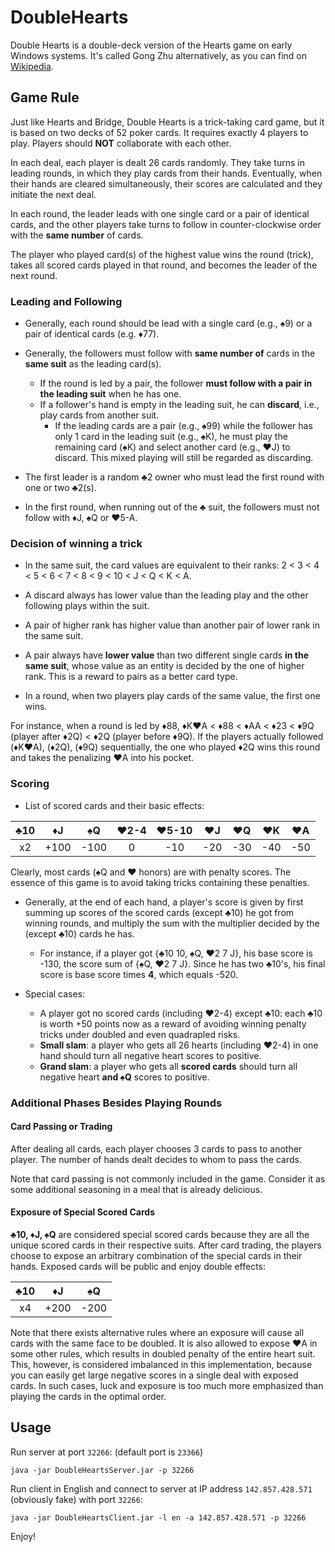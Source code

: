 # DoubleHearts
Double Hearts is a double-deck version of the Hearts game on early Windows systems. It's called Gong Zhu alternatively, as you can find on [Wikipedia](https://en.wikipedia.org/wiki/Gong_Zhu). 

## Game Rule

Just like Hearts and Bridge, Double Hearts is a trick-taking card game, but it is based on two decks of 52 poker cards. It requires exactly 4 players to play. Players should **NOT** collaborate with each other.

In each deal, each player is dealt 26 cards randomly. They take turns in leading rounds, in which they play cards from their hands. Eventually, when their hands are cleared simultaneously, their scores are calculated and they initiate the next deal. 

In each round, the leader leads with one single card or a pair of identical cards, and the other players take turns to follow in counter-clockwise order with the **same number** of cards. 

The player who played card(s) of the highest value wins the round (trick), takes all scored cards played in that round, and becomes the leader of the next round. 

### Leading and Following

 - Generally, each round should be lead with a single card (e.g., &#x2660;9) or a pair of identical cards (e.g. &#x2666;77). 
 - Generally, the followers must follow with **same number of** cards in the **same suit** as the leading card(s). 
    - If the round is led by a pair, the follower **must follow with a pair in the leading suit** when he has one. 
    - If a follower's hand is empty in the leading suit, he can **discard**, i.e., play cards from another suit. 
       - If the leading cards are a pair (e.g., &#x2660;99) while the follower has only 1 card in the leading suit (e.g., &#x2660;K), he must play the remaining card (&#x2660;K) and select another card (e.g., &#x2665;J) to discard. This mixed playing will still be regarded as discarding.
       
 - The first leader is a random &#x2663;2 owner who must lead the first round with one or two &#x2663;2(s). 
 - In the first round, when running out of the &#x2663; suit, the followers must not follow with &#x2666;J, &#x2660;Q or &#x2665;5-A.

### Decision of winning a trick

 - In the same suit, the card values are equivalent to their ranks: 2 < 3 < 4 < 5 < 6 < 7 < 8 < 9 < 10 < J < Q < K < A. 
 
 - A discard always has lower value than the leading play and the other following plays within the suit.
 
 - A pair of higher rank has higher value than another pair of lower rank in the same suit. 
 
 - A pair always have **lower value** than two different single cards **in the same suit**, whose value as an entity is decided by the one of higher rank. This is a reward to pairs as a better card type. 
 
 - In a round, when two players play cards of the same value, the first one wins. 

For instance, when a round is led by &#x2666;88,  &#x2666;K&#x2665;A < &#x2666;88 < &#x2666;AA < &#x2666;23 < &#x2666;9Q (player after &#x2666;2Q) < &#x2666;2Q (player before &#x2666;9Q). If the players actually followed (&#x2666;K&#x2665;A), (&#x2666;2Q), (&#x2666;9Q) sequentially, the one who played &#x2666;2Q wins this round and takes the penalizing &#x2665;A into his pocket. 

### Scoring
 
 - List of scored cards and their basic effects:
 
 | &#x2663;10 | &#x2666;J | &#x2660;Q | &#x2665;2-4 | &#x2665;5-10 | &#x2665;J | &#x2665;Q | &#x2665;K | &#x2665;A |
 | :--------: | :-------: | :-------: | :---------: | :----------: | :-------: | :-------: | :-------: | :-------: |
 | x2 | +100 | -100 | 0 | -10 | -20 | -30 | -40 | -50 |
 
 Clearly, most cards (&#x2660;Q and &#x2665; honors) are with penalty scores. The essence of this game is to avoid taking tricks containing these penalties. 
 
 - Generally, at the end of each hand, a player's score is given by first summing up scores of the scored cards (except &#x2663;10) he got from winning rounds, and multiply the sum with the multiplier decided by the (except &#x2663;10) cards he has. 
    - For instance, if a player got {&#x2663;10 10, &#x2660;Q, &#x2665;2 7 J}, his base score is -130, the score sum of {&#x2660;Q, &#x2665;2 7 J}. Since he has two &#x2663;10's, his final score is base score times **4**, which equals -520. 
    
 - Special cases:
    - A player got no scored cards (including &#x2665;2-4) except &#x2663;10: each &#x2663;10 is worth +50 points now as a reward of avoiding winning penalty tricks under doubled and even quadrapled risks.
    - **Small slam**: a player who gets all 26 hearts (including &#x2665;2-4) in one hand should turn all negative heart scores to positive. 
    - **Grand slam**: a player who gets all **scored cards** should turn all negative heart **and &#x2660;Q** scores to positive. 

### Additional Phases Besides Playing Rounds

#### Card Passing or Trading

After dealing all cards, each player chooses 3 cards to pass to another player. The number of hands dealt decides to whom to pass the cards. 

Note that card passing is not commonly included in the game. Consider it as some additional seasoning in a meal that is already delicious. 

#### Exposure of Special Scored Cards

**&#x2663;10, &#x2666;J, &#x2660;Q** are considered special scored cards because they are all the unique scored cards in their respective suits. After card trading, the players choose to expose an arbitrary combination of the special cards in their hands. Exposed cards will be public and enjoy double effects:

| &#x2663;10 | &#x2666;J | &#x2660;Q |
| :--------: | :-------: | :-------: |
| x4 | +200 | -200 |

Note that there exists alternative rules where an exposure will cause all cards with the same face to be doubled. It is also allowed to expose &#x2665;A in some other rules, which results in doubled penalty of the entire heart suit. This, however, is considered imbalanced in this implementation, because you can easily get large negative scores in a single deal with exposed cards. In such cases, luck and exposure is too much more emphasized than playing the cards in the optimal order. 

## Usage
Run server at port `32266`: (default port is `23366`)
```
java -jar DoubleHeartsServer.jar -p 32266
```

Run client in English and connect to server at IP address `142.857.428.571` (obviously fake) with port `32266`:
```
java -jar DoubleHeartsClient.jar -l en -a 142.857.428.571 -p 32266 
```

Enjoy!
